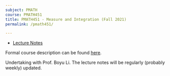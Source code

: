 ```yaml
---
subject: PMATH
course: PMATH451
title: PMATH451 - Measure and Integration (Fall 2021)
permalink: /pmath451/

---
```


- [Lecture Notes](../notes-pdf/PMATH451.pdf)

Formal course description can be found [here](https://ugradcalendar.uwaterloo.ca/courses/PMATH/451).

Undertaking with Prof. Boyu Li. The lecture notes will be regularly (probably weekly) updated.

